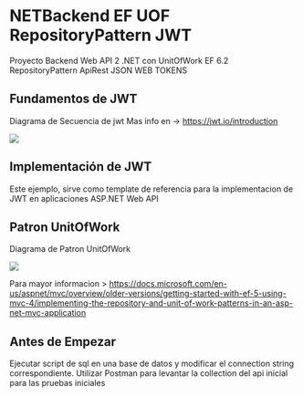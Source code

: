 # NETBackend EF UOF RepositoryPattern JWT
Proyecto Backend Web API 2 .NET con UnitOfWork EF 6.2 RepositoryPattern ApiRest JSON WEB TOKENS 

## Fundamentos de JWT

Diagrama de Secuencia de jwt Mas info en -> https://jwt.io/introduction

![](https://cdn.auth0.com/content/jwt/jwt-diagram.png)



## Implementación de JWT

Este ejemplo, sirve como template de referencia para la implementacion de JWT en aplicaciones ASP.NET Web API



## Patron UnitOfWork

Diagrama de Patron UnitOfWork

![](https://cdn-images-1.medium.com/max/800/1*AswcP6696SOmTU2m-Kzipw.png)

Para mayor informacion > https://docs.microsoft.com/en-us/aspnet/mvc/overview/older-versions/getting-started-with-ef-5-using-mvc-4/implementing-the-repository-and-unit-of-work-patterns-in-an-asp-net-mvc-application

## Antes de Empezar
Ejecutar script de sql en una base de datos y modificar el connection string correspondiente.
Utilizar Postman para levantar la collection del api inicial para las pruebas iniciales